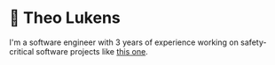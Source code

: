 # 🚀 Theo Lukens

I'm a software engineer with 3 years of experience working on safety-critical software projects like [this one](https://www.nats.aero/news/nats-partners-altran-next-generation-conflict-detection-tool/).

